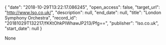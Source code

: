 {
  "date": "2018-10-29T13:22:17.086245", 
  "open_access": false, 
  "target_url": "http://www.lso.co.uk/", 
  "description": null, 
  "end_date": null, 
  "title": "London Symphony Orchestra", 
  "record_id": "20181029T132217/fKKtOhkPlWhawJP213/Pfg==", 
  "publisher": "lso.co.uk", 
  "start_date": null
}

None